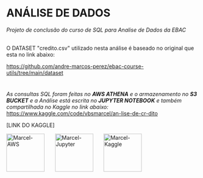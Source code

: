 # **ANÁLISE DE DADOS**

*Projeto de conclusão do curso de SQL para Analise de Dados da EBAC*

<br>
O DATASET "credito.csv" utilizado nesta análise é baseado no original que esta no link abaixo:

https://github.com/andre-marcos-perez/ebac-course-utils/tree/main/dataset

#
*As consultas SQL foram feitas no **AWS ATHENA** e o armazenamento no **S3 BUCKET** e a Análise está escrita no **JUPYTER NOTEBOOK** e também compartilhada no Kaggle no link abaixo:*
https://www.kaggle.com/code/vbsmarcel/an-lise-de-cr-dito

[LINK DO KAGGLE]
<div div style="display: inline_block">
  <img align="center" alt="Marcel-AWS" height="100" width="100" src="https://cdn.jsdelivr.net/gh/devicons/devicon/icons/amazonwebservices/amazonwebservices-plain-wordmark.svg"/> &nbsp &nbsp &nbsp
  <img align="center" alt="Marcel-Jupyter" height="100" width="100"  src="https://cdn.jsdelivr.net/gh/devicons/devicon/icons/jupyter/jupyter-original-wordmark.svg"/> &nbsp &nbsp &nbsp
  <img align="center" alt="Marcel-Kaggle" height="100" width="100" src="https://cdn.jsdelivr.net/gh/devicons/devicon/icons/kaggle/kaggle-original-wordmark.svg" />
</div>
